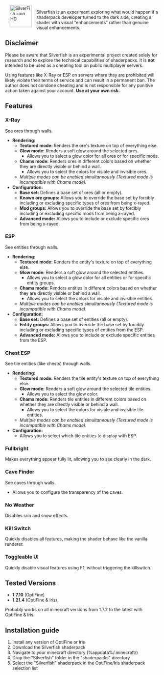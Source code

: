 <img width="72" height="72" alt="SilverFish icon HD" src="https://github.com/user-attachments/assets/25cf00c8-26c6-41e2-ac58-276f1a7e7414" align="left" hspace="15" />

Silverfish is an experiment exploring what would happen if a shaderpack developer turned to the dark side, creating a shader with visual "enhancements" rather than genuine visual enhancements.

## Disclaimer

Please be aware that Silverfish is an experimental project created solely for research and to explore the technical capabilities of shaderpacks. It is **not** intended to be used as a cheating tool on public multiplayer servers.

Using features like X-Ray or ESP on servers where they are prohibited will likely violate their terms of service and can result in a permanent ban. The author does not condone cheating and is not responsible for any punitive action taken against your account. **Use at your own risk.**

## Features

### X-Ray
See ores through walls.

- **Rendering:**
  - **Textured mode:** Renders the ore's texture on top of everything else.
  - **Glow mode:** Renders a soft glow around the selected ores.
    - Allows you to select a glow color for all ores or for specific mods.
  - **Chams mode:** Renders ores in different colors based on whether they are directly visible or behind a wall.
    - Allows you to select the colors for visible and invisible ores.
  - *Multiple modes can be enabled simultaneously (Textured mode is incompatible with Chams mode).*
- **Configuration:**
  - **Base set:** Defines a base set of ores (all or empty).
  - **Known ore groups:** Allows you to override the base set by forcibly including or excluding specific types of ores from being x-rayed.
  - **Mod groups:** Allows you to override the base set by forcibly including or excluding specific mods from being x-rayed.
  - **Advanced mode:** Allows you to include or exclude specific ores from being x-rayed.

### ESP
See entities through walls.

- **Rendering:**
  - **Textured mode:** Renders the entity's texture on top of everything else.
  - **Glow mode:** Renders a soft glow around the selected entities.
    - Allows you to select a glow color for all entities or for specific entity groups.
  - **Chams mode:** Renders entities in different colors based on whether they are directly visible or behind a wall.
    - Allows you to select the colors for visible and invisible entities.
  - *Multiple modes can be enabled simultaneously (Textured mode is incompatible with Chams mode).*
- **Configuration:**
  - **Base set:** Defines a base set of entities (all or empty).
  - **Entity groups:** Allows you to override the base set by forcibly including or excluding specific types of entities from the ESP.
  - **Advanced mode:** Allows you to include or exclude specific entities from the ESP.

### Chest ESP
See tile entities (like chests) through walls.

- **Rendering:**
  - **Textured mode:** Renders the tile entity's texture on top of everything else.
  - **Glow mode:** Renders a soft glow around the selected tile entities.
    - Allows you to select the glow color.
  - **Chams mode:** Renders tile entities in different colors based on whether they are directly visible or behind a wall.
    - Allows you to select the colors for visible and invisible tile entities.
  - *Multiple modes can be enabled simultaneously (Textured mode is incompatible with Chams mode).*
- **Configuration:**
  - Allows you to select which tile entities to display with ESP.

### Fullbright
Makes everything appear fully lit, allowing you to see clearly in the dark.

### Cave Finder
See caves through walls.
- Allows you to configure the transparency of the caves.

### No Weather
Disables rain and snow effects.

### Kill Switch
Quickly disables all features, making the shader behave like the vanilla renderer.

### Toggleable UI
Quickly disable visual features using F1, without triggering the killswitch.

## Tested Versions
- **1.7.10** (OptiFine)
- **1.21.4** (OptiFine & Iris)

Probably works on all minecraft versions from 1.7.2 to the latest with OptiFine & Iris.

## Installation guide
1. Install any version of OptiFine or Iris
2. Download the Silverfish shaderpack
3. Navigate to your minecraft directory (%appdata%/.minecraft/)
4. Drop the "Silverfish" folder in the "shaderpacks" directory
5. Select the "Silverfish" shaderpack in the OptiFine/Iris shaderpack selection list

